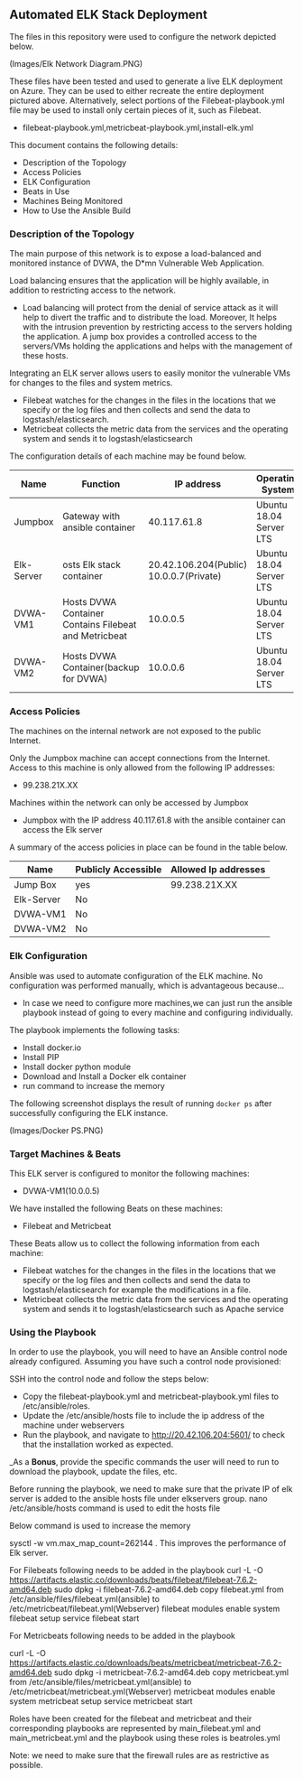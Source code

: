 ## Automated ELK Stack Deployment

The files in this repository were used to configure the network depicted below.

(Images/Elk Network Diagram.PNG)

These files have been tested and used to generate a live ELK deployment on Azure. They can be used to either recreate the entire deployment pictured above. Alternatively, select portions of the Filebeat-playbook.yml file may be used to install only certain pieces of it, such as Filebeat.

  - filebeat-playbook.yml,metricbeat-playbook.yml,install-elk.yml

This document contains the following details:
- Description of the Topology
- Access Policies
- ELK Configuration
- Beats in Use
- Machines Being Monitored
- How to Use the Ansible Build


### Description of the Topology

The main purpose of this network is to expose a load-balanced and monitored instance of DVWA, the D*mn Vulnerable Web Application.

Load balancing ensures that the application will be highly available, in addition to restricting access to the network.
- Load balancing will protect from the denial of service attack as it will help to divert the traffic and to distribute the load.
  Moreover, It helps with the intrusion prevention by restricting access to the servers holding the application.
  A jump box provides a controlled access to the servers/VMs holding the applications and helps with the management of these hosts.

Integrating an ELK server allows users to easily monitor the vulnerable VMs for changes to the files and system metrics.
- Filebeat watches for the changes in the files in the locations that we specify or the log files and then collects and send the data to logstash/elasticsearch.
- Metricbeat collects the metric data from the services and the operating system and sends it to logstash/elasticsearch

The configuration details of each machine may be found below.

| Name       | Function                                              | IP address                              | Operating System        |
|------------|-------------------------------------------------------|-----------------------------------------|-------------------------|
| Jumpbox    | Gateway with ansible container                        | 40.117.61.8                             | Ubuntu 18.04 Server LTS |
| Elk-Server | osts Elk stack container                              | 20.42.106.204(Public) 10.0.0.7(Private) | Ubuntu 18.04 Server LTS |
| DVWA-VM1   | Hosts DVWA Container Contains Filebeat and Metricbeat | 10.0.0.5                                | Ubuntu 18.04 Server LTS |
| DVWA-VM2   | Hosts DVWA Container(backup for DVWA)                 | 10.0.0.6                                | Ubuntu 18.04 Server LTS |

### Access Policies

The machines on the internal network are not exposed to the public Internet. 

Only the Jumpbox machine can accept connections from the Internet. Access to this machine is only allowed from the following IP addresses:
- 99.238.21X.XX

Machines within the network can only be accessed by Jumpbox
- Jumpbox with the IP address 40.117.61.8 with the ansible container can access the Elk server

A summary of the access policies in place can be found in the table below.

| Name       | Publicly Accessible | Allowed Ip addresses |
|------------|---------------------|----------------------|
| Jump Box   | yes                 | 99.238.21X.XX        |
| Elk-Server | No                  |                      |
| DVWA-VM1   | No                  |                      |
| DVWA-VM2   | No                  |                      |

### Elk Configuration

Ansible was used to automate configuration of the ELK machine. No configuration was performed manually, which is advantageous because...
- In case we need to configure more machines,we can just run the ansible playbook instead of going to every machine and configuring individually.

The playbook implements the following tasks:
- Install docker.io
- Install PIP
- Install docker python module
- Download and Install a Docker elk container
- run command to increase the memory

The following screenshot displays the result of running `docker ps` after successfully configuring the ELK instance.

(Images/Docker PS.PNG)

### Target Machines & Beats
This ELK server is configured to monitor the following machines:
- DVWA-VM1(10.0.0.5)

We have installed the following Beats on these machines:
- Filebeat and Metricbeat

These Beats allow us to collect the following information from each machine:
- Filebeat watches for the changes in the files in the locations that we specify or the log files and then collects and send the data to logstash/elasticsearch for example the modifications in a file.
- Metricbeat collects the metric data from the services and the operating system and sends it to logstash/elasticsearch such as Apache service

### Using the Playbook
In order to use the playbook, you will need to have an Ansible control node already configured. Assuming you have such a control node provisioned: 

SSH into the control node and follow the steps below:
- Copy the filebeat-playbook.yml and metricbeat-playbook.yml files to /etc/ansible/roles.
- Update the /etc/ansible/hosts file to include the ip address of the machine under webservers
- Run the playbook, and navigate to http://20.42.106.204:5601/ to check that the installation worked as expected.


_As a **Bonus**, provide the specific commands the user will need to run to download the playbook, update the files, etc.

Before running the playbook, we need to make sure that the private IP of elk server is added to the ansible hosts file under elkservers group.
nano /etc/ansible/hosts command is used to edit the hosts file

Below command is used to increase the memory

sysctl -w vm.max_map_count=262144 . This improves the performance of Elk server.

For Filebeats following needs to be added in the playbook
curl -L -O https://artifacts.elastic.co/downloads/beats/filebeat/filebeat-7.6.2-amd64.deb
sudo dpkg -i filebeat-7.6.2-amd64.deb
copy filebeat.yml from /etc/ansible/files/filebeat.yml(ansible) to /etc/metricbeat/filebeat.yml(Webserver)
filebeat modules enable system
filebeat setup
service filebeat start

For Metricbeats following needs to be added in the playbook

curl -L -O https://artifacts.elastic.co/downloads/beats/metricbeat/metricbeat-7.6.2-amd64.deb
sudo dpkg -i metricbeat-7.6.2-amd64.deb
copy metricbeat.yml from /etc/ansible/files/metricbeat.yml(ansible) to /etc/metricbeat/metricbeat.yml(Webserver)
metricbeat modules enable system
metricbeat setup
service metricbeat start


Roles have been created for the filebeat and metricbeat and their corresponding playbooks are represented by main_filebeat.yml and main_metricbeat.yml and the playbook using these roles is beatroles.yml

Note: we need to make sure that the firewall rules are as restrictive as possible.
